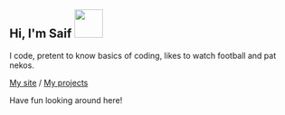 <h2> Hi, I'm Saif <img src="https://media.giphy.com/media/mGcNjsfWAjY5AEZNw6/giphy.gif" width="50"></h2>

I code, pretent to know basics of coding, likes to watch football and pat nekos.

[My site](https://about.me/sa1f) / [My projects](https://youtu.be/RQmEERvqq70)

Have fun looking around here!
